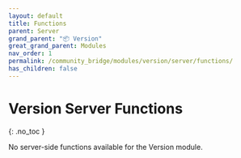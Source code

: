 ```yaml
---
layout: default
title: Functions
parent: Server
grand_parent: "📦 Version"
great_grand_parent: Modules
nav_order: 1
permalink: /community_bridge/modules/version/server/functions/
has_children: false
---
```


# Version Server Functions
{: .no_toc }

No server-side functions available for the Version module.

